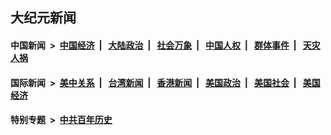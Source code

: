 ## 大纪元新闻

#### 中国新闻 &nbsp;>&nbsp; [中国经济](indexes/ncid283/README.md?10191245) &nbsp;| &nbsp; [大陆政治](indexes/ncid277/README.md?10191245) &nbsp;| &nbsp; [社会万象](indexes/ncid282/README.md?10191245) &nbsp;| &nbsp; [中国人权](indexes/ncid278/README.md?10191245) &nbsp;| &nbsp; [群体事件](indexes/ncid279/README.md?10191245) &nbsp;| &nbsp; [天灾人祸](indexes/ncid280/README.md?10191245)

#### 国际新闻 &nbsp;>&nbsp; [美中关系](indexes/nf1412576/README.md?10191245) &nbsp;| &nbsp; [台湾新闻](indexes/ncid1349361/README.md?10191245) &nbsp;| &nbsp; [香港新闻](indexes/ncid1349362/README.md?10191245) &nbsp;| &nbsp; [美国政治](indexes/ncid1078159/README.md?10191245) &nbsp;| &nbsp; [美国社会](indexes/ncid1078160/README.md?10191245) &nbsp;| &nbsp; [美国经济](indexes/ncid1078158/README.md?10191245)

#### 特别专题 &nbsp;>&nbsp; [中共百年历史](https://github.com/epoch-news/epoch-special/blob/master/README.md?10191245)  
